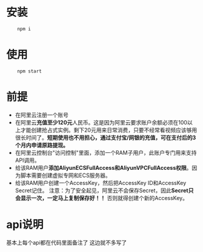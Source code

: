 # 安装
```
    npm i
```
# 使用
```
    npm start
```

# 前提
* 在阿里云注册一个账号
* 在阿里云**充值至少120元**人民币。这是因为阿里云要求账户余额必须在100以上才能创建抢占式实例。剩下20元用来日常消费，只要不经常看视频应该够用很长时间了。**短期使用也不用担心，通过支付宝/网银的充值，可在支付后的3个月内申请原路提现。**
* 在阿里云控制台"访问控制"里面，添加一个RAM子用户，此账户专门用来支持API调用。
* 给该RAM用户**添加AliyunECSFullAccess和AliyunVPCFullAccess权限**。因为脚本需要创建虚拟专网和ECS服务器。
* 给该RAM用户创建一个AccessKey，然后把AccessKey ID和AccessKey Secret记住。
  注意：为了安全起见，阿里云不会保存Secret，因此**Secret只会显示一次，一定马上复制保存好！！** 否则就得创建个新的AccessKey。

# api说明
基本上每个api都在代码里面备注了 这边就不多写了

